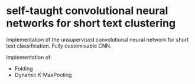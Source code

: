 # self-taught convolutional neural networks for short text clustering

Implementation of the unsupervised convolutional neural network for short text classification. Fully customisable CNN.

Implementation of:
- Folding
- Dynamic K-MaxPooling
